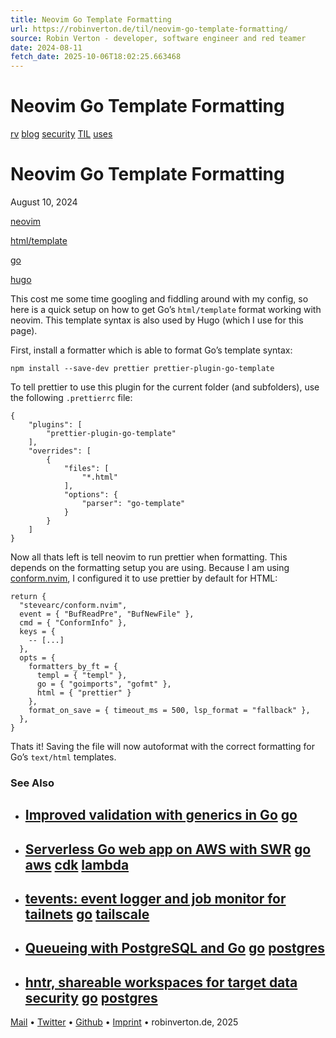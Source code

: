 ```yaml
---
title: Neovim Go Template Formatting
url: https://robinverton.de/til/neovim-go-template-formatting/
source: Robin Verton - developer, software engineer and red teamer
date: 2024-08-11
fetch_date: 2025-10-06T18:02:25.663468
---
```


# Neovim Go Template Formatting

[rv](/)
[blog](/blog)
[security](/security)
[TIL](/til)
[uses](/uses)

# Neovim Go Template Formatting

August 10, 2024

[neovim](https://robinverton.de/tags/neovim/)

[html/template](https://robinverton.de/tags/html/template/)

[go](https://robinverton.de/tags/go/)

[hugo](https://robinverton.de/tags/hugo/)

This cost me some time googling and fiddling around with my config, so here is
a quick setup on how to get Go’s `html/template` format working with neovim.
This template syntax is also used by Hugo (which I use for this page).

First, install a formatter which is able to format Go’s template syntax:

`npm install --save-dev prettier prettier-plugin-go-template`

To tell prettier to use this plugin for the current folder (and subfolders),
use the following `.prettierrc` file:

```
{
    "plugins": [
        "prettier-plugin-go-template"
    ],
    "overrides": [
        {
            "files": [
                "*.html"
            ],
            "options": {
                "parser": "go-template"
            }
        }
    ]
}
```

Now all thats left is tell neovim to run prettier when formatting. This depends on the formatting setup you are using. Because I am using [conform.nvim](https://github.com/stevearc/conform.nvim), I configured it to use prettier by default for HTML:

```
return {
  "stevearc/conform.nvim",
  event = { "BufReadPre", "BufNewFile" },
  cmd = { "ConformInfo" },
  keys = {
    -- [...]
  },
  opts = {
    formatters_by_ft = {
      templ = { "templ" },
      go = { "goimports", "gofmt" },
      html = { "prettier" }
    },
    format_on_save = { timeout_ms = 500, lsp_format = "fallback" },
  },
}
```

Thats it! Saving the file will now autoformat with the correct formatting for
Go’s `text/html` templates.

### See Also

* ## [Improved validation with generics in Go](/blog/go-echo-generic-validation/) [go](https://robinverton.de/tags/go/)
* ## [Serverless Go web app on AWS with SWR](/til/serverless-go-web-app-on-aws-with-swr/) [go](https://robinverton.de/tags/go/) [aws](https://robinverton.de/tags/aws/) [cdk](https://robinverton.de/tags/cdk/) [lambda](https://robinverton.de/tags/lambda/)
* ## [tevents: event logger and job monitor for tailnets](/blog/tevents-private-event-logging-and-job-monitoring/) [go](https://robinverton.de/tags/go/) [tailscale](https://robinverton.de/tags/tailscale/)
* ## [Queueing with PostgreSQL and Go](/blog/queueing-with-postgresql-and-go/) [go](https://robinverton.de/tags/go/) [postgres](https://robinverton.de/tags/postgres/)
* ## [hntr, shareable workspaces for target data](/blog/hntr-shareable-workspaces-for-target-data/) [security](https://robinverton.de/tags/security/) [go](https://robinverton.de/tags/go/) [postgres](https://robinverton.de/tags/postgres/)

[Mail](/cdn-cgi/l/email-protection#caa2afa6a6a58ab8a5a8a3a4bcafb8bea5a4e4aeaf)
•
[Twitter](https://twitter.com/robinverton)
•
[Github](https://github.com/rverton)
• [Imprint](/imprint) •
robinverton.de,
2025